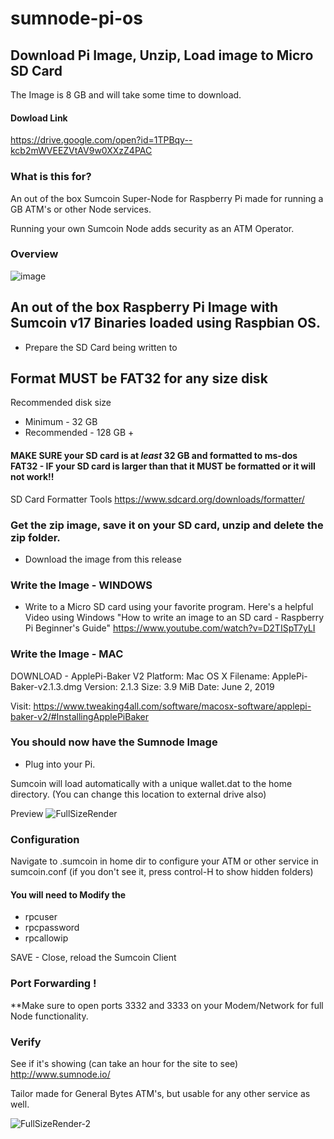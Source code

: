 # sumnode-pi-os

## Download Pi Image, Unzip, Load image to Micro SD Card

The Image is 8 GB and will take some time to download.

#### Dowload Link
https://drive.google.com/open?id=1TPBqy--kcb2mWVEEZVtAV9w0XXzZ4PAC


### What is this for?

An out of the box Sumcoin Super-Node for Raspberry Pi made for running a GB ATM's or other Node services.

Running your own Sumcoin Node adds security as an ATM Operator.   

### Overview

![image](https://user-images.githubusercontent.com/37975862/62692611-33f99500-b98e-11e9-9074-ada27659d6d3.png)




## An out of the box Raspberry Pi Image with Sumcoin v17 Binaries loaded using Raspbian OS.

* Prepare the SD Card being written to 

## Format MUST be FAT32 for any size disk

Recommended disk size 

* Minimum - 32 GB
* Recommended - 128 GB +


#### MAKE SURE your SD card is at *least* 32 GB and formatted to ms-dos FAT32 - IF your SD card is larger than that it MUST be formatted or it will not work!!
SD Card Formatter Tools
https://www.sdcard.org/downloads/formatter/

### Get the zip image, save it on your SD card, unzip and delete the zip folder.
* Download the image from this release

### Write the Image - WINDOWS
* Write to a Micro SD card using your favorite program.
Here's a helpful Video using Windows
"How to write an image to an SD card - Raspberry Pi Beginner's Guide"
https://www.youtube.com/watch?v=D2TISpT7yLI

### Write the Image - MAC 
DOWNLOAD - ApplePi-Baker V2 
Platform: 	Mac OS X
Filename: 	ApplePi-Baker-v2.1.3.dmg
Version: 	2.1.3
Size: 	3.9 MiB
Date: 	June 2, 2019

Visit:
https://www.tweaking4all.com/software/macosx-software/applepi-baker-v2/#InstallingApplePiBaker


### You should now have the Sumnode Image

* Plug into your Pi.

Sumcoin will load automatically with a unique wallet.dat to the home directory.
(You can change this location to external drive also)

Preview
![FullSizeRender](https://user-images.githubusercontent.com/37975862/62030588-a1ddd980-b1a2-11e9-9639-bee75afca398.jpeg)

### Configuration 
Navigate to .sumcoin in home dir to configure your ATM or other service in sumcoin.conf
(if you don't see it, press control-H to show hidden folders)

#### You will need to Modify the 

* rpcuser
* rpcpassword
* rpcallowip

SAVE - Close, reload the Sumcoin Client

### Port Forwarding !
**Make sure to open ports 3332 and 3333 on your Modem/Network for full Node functionality.

### Verify
See if it's showing (can take an hour for the site to see)
http://www.sumnode.io/

Tailor made for General Bytes ATM's, but usable for any other service as well.

![FullSizeRender-2](https://user-images.githubusercontent.com/37975862/62030500-6cd18700-b1a2-11e9-9dcf-96c0e5c1cb6f.jpeg)
